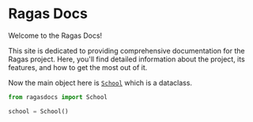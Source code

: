 # Ragas Docs

Welcome to the Ragas Docs!

This site is dedicated to providing comprehensive documentation for the Ragas project. Here, you'll find detailed information about the project, its features, and how to get the most out of it.

Now the main object here is [`School`](references.md#ragasdocs.module1.School) which is a dataclass.

```python
from ragasdocs import School

school = School()
```